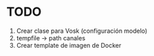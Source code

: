 # TODO
1) Crear clase para Vosk (configuración modelo)
2) tempfile -> path canales
3) Crear template de imagen de Docker
